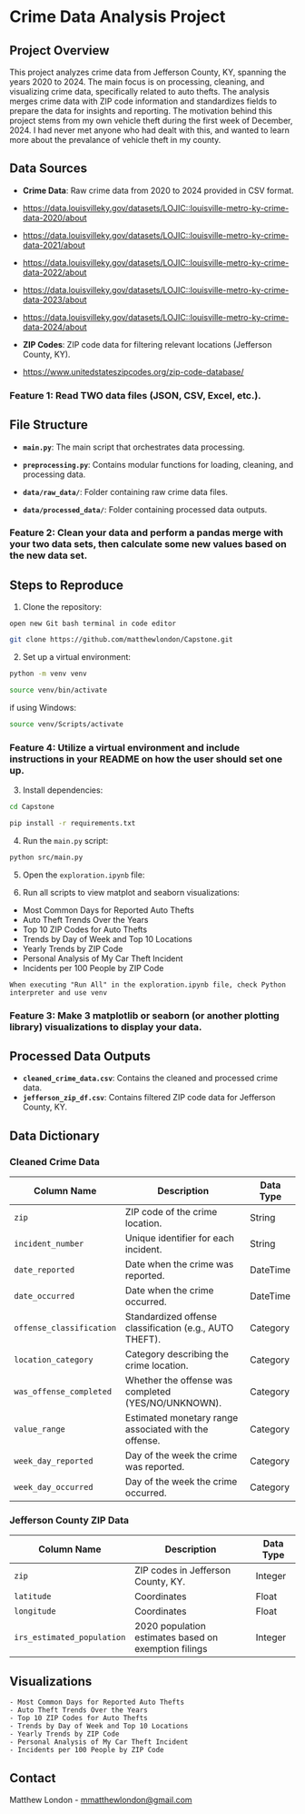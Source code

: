 # Crime Data Analysis Project

## Project Overview
This project analyzes crime data from Jefferson County, KY, spanning the years 2020 to 2024. The main focus is on processing, cleaning, and visualizing crime data, specifically related to auto thefts. The analysis merges crime data with ZIP code information and standardizes fields to prepare the data for insights and reporting. The motivation behind this project stems from my own vehicle theft during the first week of December, 2024. I had never met anyone who had dealt with this, and wanted to learn more about the prevalance of vehicle theft in my county. 

## Data Sources
- **Crime Data**: Raw crime data from 2020 to 2024 provided in CSV format.
- https://data.louisvilleky.gov/datasets/LOJIC::louisville-metro-ky-crime-data-2020/about
- https://data.louisvilleky.gov/datasets/LOJIC::louisville-metro-ky-crime-data-2021/about
- https://data.louisvilleky.gov/datasets/LOJIC::louisville-metro-ky-crime-data-2022/about
- https://data.louisvilleky.gov/datasets/LOJIC::louisville-metro-ky-crime-data-2023/about
- https://data.louisvilleky.gov/datasets/LOJIC::louisville-metro-ky-crime-data-2024/about

- **ZIP Codes**: ZIP code data for filtering relevant locations (Jefferson County, KY).
- https://www.unitedstateszipcodes.org/zip-code-database/

### Feature 1: Read TWO data files (JSON, CSV, Excel, etc.). 

## File Structure
- **`main.py`**: The main script that orchestrates data processing.
- **`preprocessing.py`**: Contains modular functions for loading, cleaning, and processing data.

- **`data/raw_data/`**: Folder containing raw crime data files.
- **`data/processed_data/`**: Folder containing processed data outputs.

### Feature 2: Clean your data and perform a pandas merge with your two data sets, then calculate some new values based on the new data set.  


## Steps to Reproduce
1. Clone the repository:
```
open new Git bash terminal in code editor
```
```bash
git clone https://github.com/matthewlondon/Capstone.git
```
2. Set up a virtual environment:
```bash
python -m venv venv
```
```bash
source venv/bin/activate
```
if using Windows:
```bash
source venv/Scripts/activate
```
### Feature 4: Utilize a virtual environment and include instructions in your README on how the user should set one up.

    
3. Install dependencies:
```bash
cd Capstone
```
```bash
pip install -r requirements.txt
```

4. Run the `main.py` script:
```bash
python src/main.py
```
5. Open the `exploration.ipynb` file:

6. Run all scripts to view matplot and seaborn visualizations:
    
- Most Common Days for Reported Auto Thefts
- Auto Theft Trends Over the Years
- Top 10 ZIP Codes for Auto Thefts
- Trends by Day of Week and Top 10 Locations
- Yearly Trends by ZIP Code
- Personal Analysis of My Car Theft Incident
- Incidents per 100 People by ZIP Code
```
When executing "Run All" in the exploration.ipynb file, check Python interpreter and use venv
```

### Feature 3: Make 3 matplotlib or seaborn (or another plotting library) visualizations to display your data.

    
    

## Processed Data Outputs
- **`cleaned_crime_data.csv`**: Contains the cleaned and processed crime data.
- **`jefferson_zip_df.csv`**: Contains filtered ZIP code data for Jefferson County, KY.

## Data Dictionary
### Cleaned Crime Data
| Column Name               | Description                                             | Data Type   |
|---------------------------|---------------------------------------------------------|-------------|
| `zip`                    | ZIP code of the crime location.                        | String      |
| `incident_number`        | Unique identifier for each incident.                   | String      |
| `date_reported`          | Date when the crime was reported.                      | DateTime    |
| `date_occurred`          | Date when the crime occurred.                          | DateTime    |
| `offense_classification` | Standardized offense classification (e.g., AUTO THEFT).| Category    |
| `location_category`      | Category describing the crime location.                | Category    |
| `was_offense_completed`  | Whether the offense was completed (YES/NO/UNKNOWN).    | Category    |
| `value_range`            | Estimated monetary range associated with the offense.  | Category    |
| `week_day_reported`      | Day of the week the crime was reported.                | Category    |
| `week_day_occurred`      | Day of the week the crime occurred.                    | Category    |

### Jefferson County ZIP Data
| Column Name | Description                     | Data Type |
|-------------|---------------------------------|-----------|
| `zip`      | ZIP codes in Jefferson County, KY.| Integer   |
| `latitude`      | Coordinates| Float  |
| `longitude`      | Coordinates| Float   |
| `irs_estimated_population`      | 2020 population estimates based on exemption filings| Integer   |

## Visualizations
    - Most Common Days for Reported Auto Thefts
    - Auto Theft Trends Over the Years
    - Top 10 ZIP Codes for Auto Thefts
    - Trends by Day of Week and Top 10 Locations
    - Yearly Trends by ZIP Code
    - Personal Analysis of My Car Theft Incident
    - Incidents per 100 People by ZIP Code

## Contact
Matthew London - mmatthewlondon@gmail.com

